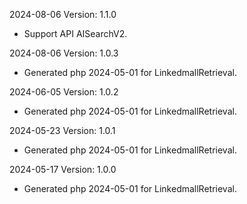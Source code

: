 2024-08-06 Version: 1.1.0
- Support API AISearchV2.


2024-08-06 Version: 1.0.3
- Generated php 2024-05-01 for LinkedmallRetrieval.

2024-06-05 Version: 1.0.2
- Generated php 2024-05-01 for LinkedmallRetrieval.

2024-05-23 Version: 1.0.1
- Generated php 2024-05-01 for LinkedmallRetrieval.

2024-05-17 Version: 1.0.0
- Generated php 2024-05-01 for LinkedmallRetrieval.

